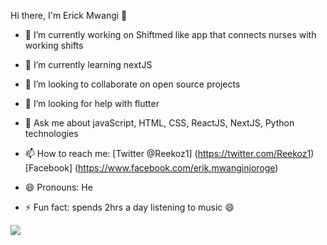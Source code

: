 Hi there, I'm Erick Mwangi 👋


- 🔭 I’m currently working on Shiftmed like app that
      connects nurses with working shifts
      
- 🌱 I’m currently learning nextJS 

- 👯 I’m looking to collaborate on open source projects

- 🤔 I’m looking for help with flutter

- 💬 Ask me about javaScript, HTML, CSS, ReactJS, NextJS, 
      Python technologies
      
- 📫 How to reach me: [Twitter @Reekoz1] (https://twitter.com/Reekoz1)
      [Facebook] (https://www.facebook.com/erik.mwanginjoroge)
      
- 😄 Pronouns: He
- ⚡ Fun fact: spends 2hrs a day listening to music 😄

<img src="https://www.youtube.com/redirect?event=video_description&redir_token=QUFFLUhqbkJJSTA3T2Q1YllDVVoyYXlCYjZzSFlYVjlZQXxBQ3Jtc0tuZVhuVXVNb3c1Rk5RZTVQMGllcThXYTRaZk1ucE13MHpEeTk4LXZNcHhTcjFUZlpkbmxFdDNTV3lkUzFHTmpwR3BwN2FYcnF4QTZObzA3NmRabmN4eGVUcEdCaGZEM1V3MTR6MUFQNGhnMW5JeXV3Yw&q=https%3A%2F%2Fgithub-readme-stats.vercel.app%2Fapi%3Fusername%3Deriqck%26%26show_icons%3Dtrue%26title_color%3Dffffff%26icon_color%3Dbb2acf%26text_color%3Ddaf7dc%26bg_color%3D151515&v=dkE4mVhwMB4">
